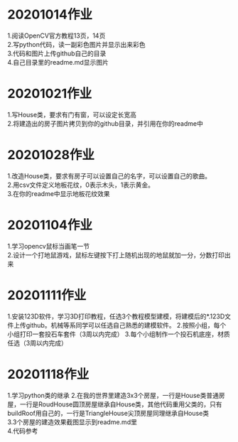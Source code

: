 # 20201014作业
1.阅读OpenCV官方教程13页，14页  
2.写python代码，读一副彩色图片并显示出来彩色  
3.代码和图片上传github自己的目录  
4.自己目录里的readme.md显示图片  

# 20201021作业
1.写House类，要求有门有窗，可以设定长宽高  
2.将建造出的房子图片拷贝到你的github目录，并引用在你的readme中  


# 20201028作业
1.改造House类，要求有房子可以设置自己的名字，可以设置自己的歌曲。    
2.用csv文件定义地板花纹，0表示木头，1表示黄金。    
3.在你的readme中显示地板花纹效果  

# 20201104作业
1.学习opencv鼠标当画笔一节  
2.设计一个打地鼠游戏，鼠标左键按下打上随机出现的地鼠就加一分，分数打印出来

# 20201111作业
1.安装123D软件，学习3D打印教程，任选3个教程模型建模，将建模后的*.123D文件上传github。机械等系同学可以任选自己熟悉的建模软件。
2.按照小组，每个小组打印一套投石车套件（3周以内完成）
3.每个小组制作一个投石机底座，材质任选（3周以内完成）

# 20201118作业
1.学习python类的继承
2.在我的世界里建造3x3个房屋，一行是House类普通房屋，一行是RoudHouse圆顶房屋继承自House类，其他代码重用父类的，只有buildRoof用自己的，一行是TriangleHouse尖顶房屋同理继承自House类  
3.3个房屋的建造效果截图显示到readme.md里  
4.代码参考


